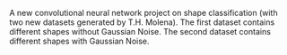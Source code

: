 A new convolutional neural network project on shape classification 
(with two new datasets generated by T.H. Molena).
The first dataset contains different shapes without Gaussian Noise.
The second dataset contains different shapes with Gaussian Noise. 
